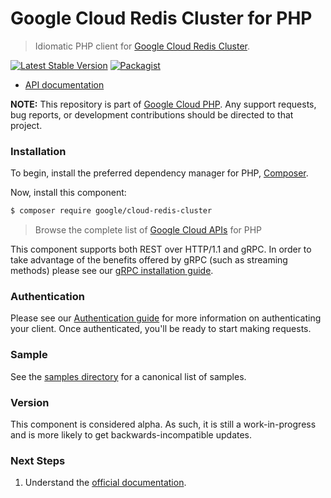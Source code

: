 # Google Cloud Redis Cluster for PHP

> Idiomatic PHP client for [Google Cloud Redis Cluster](https://cloud.google.com/memorystore/docs/cluster).

[![Latest Stable Version](https://poser.pugx.org/google/cloud-redis-cluster/v/stable)](https://packagist.org/packages/google/cloud-redis-cluster) [![Packagist](https://img.shields.io/packagist/dm/google/cloud-redis-cluster.svg)](https://packagist.org/packages/google/cloud-redis-cluster)

* [API documentation](https://cloud.google.com/php/docs/reference/cloud-redis-cluster/latest)

**NOTE:** This repository is part of [Google Cloud PHP](https://github.com/googleapis/google-cloud-php). Any
support requests, bug reports, or development contributions should be directed to
that project.

### Installation

To begin, install the preferred dependency manager for PHP, [Composer](https://getcomposer.org/).

Now, install this component:

```sh
$ composer require google/cloud-redis-cluster
```

> Browse the complete list of [Google Cloud APIs](https://cloud.google.com/php/docs/reference)
> for PHP

This component supports both REST over HTTP/1.1 and gRPC. In order to take advantage of the benefits
offered by gRPC (such as streaming methods) please see our
[gRPC installation guide](https://cloud.google.com/php/grpc).

### Authentication

Please see our [Authentication guide](https://github.com/googleapis/google-cloud-php/blob/main/AUTHENTICATION.md) for more information
on authenticating your client. Once authenticated, you'll be ready to start making requests.

### Sample

See the [samples directory](https://github.com/googleapis/google-cloud-php-redis-cluster/tree/main/samples) for a canonical list of samples.

### Version

This component is considered alpha. As such, it is still a work-in-progress and is more likely to get backwards-incompatible updates.

### Next Steps

1. Understand the [official documentation](https://cloud.google.com/memorystore/docs/cluster).
